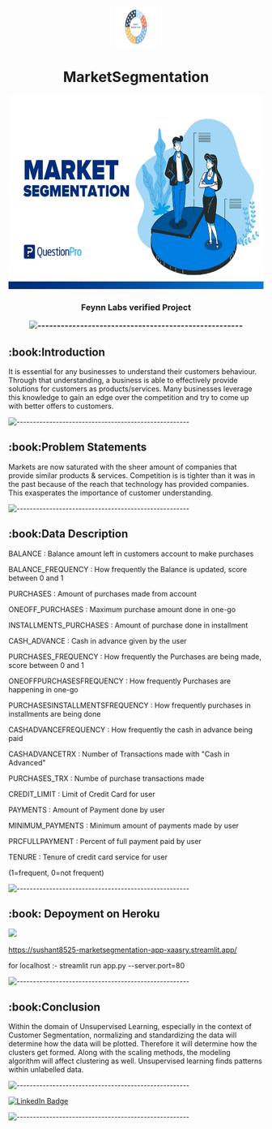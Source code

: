 

<p align="center"> 
  <img src="images/1.jpeg" alt="1.jpeg" width="80px" height="80px">
<h1 align="center">  MarketSegmentation  </h1> 

     
<p align="center"> 
<img src="images/all.jpg" alt="all.jpg" height="382px">
</p>
<h3 align="center"> Feynn Labs verified Project 

![-----------------------------------------------------](https://raw.githubusercontent.com/andreasbm/readme/master/assets/lines/rainbow.png)

<h2> :book:Introduction</h2>
It is essential for any businesses to understand their customers behaviour. Through that understanding, a business is able to effectively provide solutions for customers as products/services. Many businesses leverage this knowledge to gain an edge over the competition and try to come up with better offers to customers.

![-----------------------------------------------------](https://raw.githubusercontent.com/andreasbm/readme/master/assets/lines/rainbow.png)


 <h2> :book:Problem Statements</h2>
Markets are now saturated with the sheer amount of companies that provide similar products & services. Competition is is tighter than it was in the past because of the reach that technology has provided companies. This exasperates the importance of customer understanding.

![-----------------------------------------------------](https://raw.githubusercontent.com/andreasbm/readme/master/assets/lines/rainbow.png)

<h2> :book:Data Description</h2>
  
BALANCE : Balance amount left in customers account to make purchases
  
BALANCE_FREQUENCY : How frequently the Balance is updated, score between 0 and 1

PURCHASES : Amount of purchases made from account
  
ONEOFF_PURCHASES : Maximum purchase amount done in one-go

INSTALLMENTS_PURCHASES : Amount of purchase done in installment

CASH_ADVANCE : Cash in advance given by the user

  PURCHASES_FREQUENCY : How frequently the Purchases are being made, score between 0 and 1

  ONEOFFPURCHASESFREQUENCY : How frequently Purchases are happening in one-go

  PURCHASESINSTALLMENTSFREQUENCY : How frequently purchases in installments are being done

  CASHADVANCEFREQUENCY : How frequently the cash in advance being paid

  CASHADVANCETRX : Number of Transactions made with "Cash in Advanced"

  PURCHASES_TRX : Numbe of purchase transactions made

  CREDIT_LIMIT : Limit of Credit Card for user

  PAYMENTS : Amount of Payment done by user

  MINIMUM_PAYMENTS : Minimum amount of payments made by user

  PRCFULLPAYMENT : Percent of full payment paid by user

  TENURE : Tenure of credit card service for user

  (1=frequent, 0=not frequent)

![-----------------------------------------------------](https://raw.githubusercontent.com/andreasbm/readme/master/assets/lines/rainbow.png)
  
<h2> :book: Depoyment on Heroku</h2>

[![](https://github.com/sushant8525/MarketSegmentation/blob/44325a351c7f06c1d0b2978a4d737ed4ef8b99d8/images/2.png)](https://sushant8525-marketsegmentation-app-xaasry.streamlit.app/
)

https://sushant8525-marketsegmentation-app-xaasry.streamlit.app/
  
for localhost :-   streamlit run app.py --server.port=80


![-----------------------------------------------------](https://raw.githubusercontent.com/andreasbm/readme/master/assets/lines/rainbow.png)


<h2> :book:Conclusion</h2>
  
Within the domain of Unsupervised Learning, especially in the context of Customer Segmentation, normalizing and standardizing the data will determine how the data will be plotted. Therefore it will determine how the clusters get formed. Along with the scaling methods, the modeling algorithm will affect clustering as well. Unsupervised learning finds patterns within unlabelled data.

![-----------------------------------------------------](https://raw.githubusercontent.com/andreasbm/readme/master/assets/lines/rainbow.png)


[![LinkedIn Badge](https://img.shields.io/badge/LinkedIn-0077B5?style=for-the-badge&logo=linkedin&logoColor=white)](https://www.linkedin.com/in/sushant-jagtap-b93a771a/)

![-----------------------------------------------------](https://raw.githubusercontent.com/andreasbm/readme/master/assets/lines/rainbow.png)


